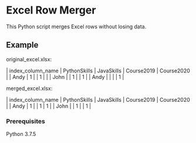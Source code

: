 # Excel Row Merger

This Python script merges Excel rows without losing data.

## Example

original_excel.xlsx:

| index_column_name | PythonSkills | JavaSkills | Course2019 | Course2020 |
| Andy              | 1            |            | 1          |            |
| John              |              | 1          |            | 1          |
| Andy              |              |            |            | 1          |

merged_excel.xlsx:

| index_column_name | PythonSkills | JavaSkills | Course2019 | Course2020 |
| Andy              | 1            |            | 1          | 1          |
| John              |              | 1          |            | 1          |

### Prerequisites

Python 3.7.5
